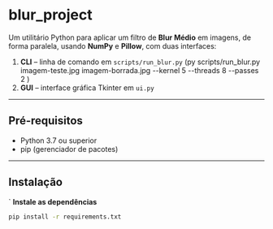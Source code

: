 # blur_project

Um utilitário Python para aplicar um filtro de **Blur Médio** em imagens, de forma paralela, usando **NumPy** e **Pillow**, com duas interfaces:

1. **CLI** – linha de comando em `scripts/run_blur.py` (py scripts/run_blur.py imagem-teste.jpg imagem-borrada.jpg --kernel 5 --threads 8 --passes 2 )
2. **GUI** – interface gráfica Tkinter em `ui.py`

---

## Pré-requisitos

- Python 3.7 ou superior
- pip (gerenciador de pacotes)

---

## Instalação

`
**Instale as dependências**

```bash
pip install -r requirements.txt
```
